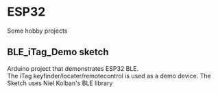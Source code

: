 # ESP32
Some hobby projects
## BLE_iTag_Demo sketch  
  Arduino project that demonstrates ESP32 BLE.  
  The iTag keyfinder/locater/remotecontrol is used as a demo device.
  The Sketch uses Niel Kolban's BLE library 

